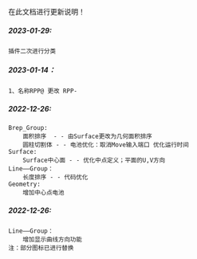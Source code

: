 在此文档进行更新说明！

##### 2023-01-29:
```
插件二次进行分类
```

##### 2023-01-14：
```
1、名称RPP@ 更改 RPP-
```

##### 2022-12-26:
    Brep_Group: 
        面积排序  - - 由Surface更改为几何面积排序
        圆柱切割体 - - 电池优化：取消Move输入端口 优化运行时间
    Surface:
        Surface中心面 - - 优化中点定义；平面的U,V方向
    Line——Group：
        长度排序 - - 代码优化
    Geometry: 
        增加中心点电池

##### 2022-12-26:
    Line——Group：
        增加显示曲线方向功能
    注：部分图标已进行替换